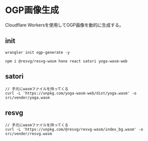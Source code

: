 # OGP画像生成

Cloudflare Workersを使用してOGP画像を動的に生成する。

## init

```
wrangler init ogp-generate -y
```

```
npm i @resvg/resvg-wasm hono react satori yoga-wasm-web
```

## satori

```
// 手元にwasmファイルを持ってくる
curl -L 'https://unpkg.com/yoga-wasm-web/dist/yoga.wasm' -o src/vender/yoga.wasm
```

## resvg

```
// 手元にwasmファイルを持ってくる
curl -L 'https://unpkg.com/@resvg/resvg-wasm/index_bg.wasm' -o src/vender/resvg.wasm
```
